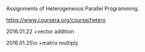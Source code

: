 Assignments of Heterogeneous Parallel Programming.

https://www.coursera.org/course/hetero

2016.01.22
\+vector addition

2016.01.25\n
\+matrix multiply
